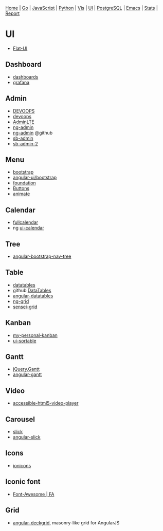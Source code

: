 


  [Home](https://github.com/mabotech/mabotree/blob/master/README.md)
| [Go](https://github.com/mabotech/mabotree/blob/master/go.md)
| [JavaScript](https://github.com/mabotech/mabotree/blob/master/js.md)
| [Python](https://github.com/mabotech/mabotree/blob/master/python.md)
| [Vis](https://github.com/mabotech/mabotree/blob/master/vis.md)
| [UI](https://github.com/mabotech/mabotree/blob/master/ui.md)
| [PostgreSQL](https://github.com/mabotech/mabotree/blob/master/pg.md)
| [Emacs](https://github.com/mabotech/mabotree/blob/master/emacs_sc.md)
| [Stats](https://github.com/mabotech/mabotree/blob/master/stats.md)
| [Report](https://github.com/mabotech/mabotree/blob/master/report.md)

# UI

- [Flat-UI](http://designmodo.github.io/Flat-UI/)

## Dashboard

- [dashboards](https://github.com/keen/dashboards)
- [grafana](http://grafana.org/)

## Admin
- [DEVOOPS](https://github.com/devoopsme/devoops)
- [devoops](http://devoops.me/)
- [AdminLTE](https://github.com/almasaeed2010/AdminLTE)
- [ng-admin](http://ng-admin.marmelab.com/)
- [ng-admin](https://github.com/marmelab/ng-admin) @github
- [sb-admin](http://startbootstrap.com/template-overviews/sb-admin/)
- [sb-admin-2](http://startbootstrap.com/template-overviews/sb-admin-2/)

## Menu
- [bootstrap](https://github.com/twbs/bootstrap)
- [angular-ui/bootstrap](https://github.com/angular-ui/bootstrap)
- [foundation](https://github.com/zurb/foundation)
- [Buttons](http://alexwolfe.github.io/Buttons/)
- [animate](http://daneden.github.io/animate.css/)

## Calendar
- [fullcalendar](http://arshaw.com/fullcalendar/)
- ng [ui-calendar](https://github.com/angular-ui/ui-calendar)


## Tree
- [angular-bootstrap-nav-tree](https://github.com/nickperkinslondon/angular-bootstrap-nav-tree)


## Table

- [datatables](http://datatables.net/)
- github [DataTables](https://github.com/DataTables/DataTables)
- [angular-datatables](http://l-lin.github.io/angular-datatables/)
- [ng-grid](http://angular-ui.github.io/ng-grid/)
- [sensei-grid](https://github.com/datazenit/sensei-grid)


## Kanban
- [my-personal-kanban](https://github.com/greggigon/my-personal-kanban)
- [ui-sortable](https://github.com/angular-ui/ui-sortable)


## Gantt
- [jQuery.Gantt](http://taitems.github.io/jQuery.Gantt/)
- [angular-gantt](https://github.com/Schweigi/angular-gantt)



## Video

- [accessible-html5-video-player](https://github.com/paypal/accessible-html5-video-player)

## Carousel

- [slick](https://github.com/kenwheeler/slick/)
- [angular-slick](https://github.com/vasyabigi/angular-slick)

## Icons
- [ionicons](http://ionicons.com/)

##  Iconic font

- [Font-Awesome | FA](http://fontawesome.io/icons/)


## Grid
- [angular-deckgrid](https://github.com/akoenig/angular-deckgrid),  masonry-like grid for AngularJS